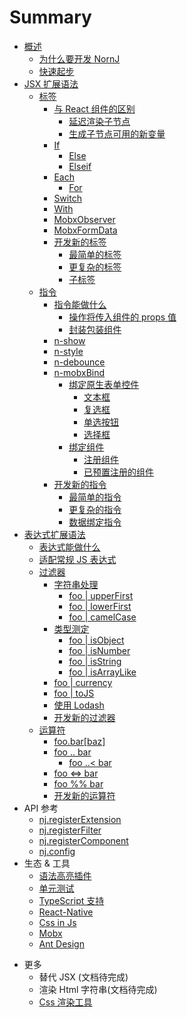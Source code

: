 # Summary

* [概述](README.md)
    * [为什么要开发 NornJ](getting-started/why-nornj.md)
    * [快速起步](getting-started/use-it-in-jsx.md)
* [JSX 扩展语法](jsx-syntax/index.md)
    * [标签](jsx-syntax/tags.md#top)
        * [与 React 组件的区别](jsx-syntax/tags.md#different-from-react)
            * [延迟渲染子节点](jsx-syntax/tags.md#lazy-render-children)
            * [生成子节点可用的新变量](jsx-syntax/tags.md#generate-new-variable)
        * [If](jsx-syntax/tags.md#if)
            * [Else](jsx-syntax/tags.md#else)
            * [Elseif](jsx-syntax/tags.md#elseif)
        * [Each](jsx-syntax/tags.md#each)
            * [For](jsx-syntax/tags.md#for)
        * [Switch](jsx-syntax/tags.md#switch)
        * [With](jsx-syntax/tags.md#with)
        * [MobxObserver](jsx-syntax/tags.md#mobxobserver)
        * [MobxFormData](jsx-syntax/mobxFormData.md)
        * [开发新的标签](jsx-syntax/tags.md#create-new-tag)
            * [最简单的标签](jsx-syntax/tags.md#a-simple-tag)
            * [更复杂的标签](jsx-syntax/tags.md#more-complex-tag)
            * [子标签](jsx-syntax/tags.md#subsidiary-tag)
    * [指令](jsx-syntax/directives.md#top)
        * [指令能做什么](jsx-syntax/directives.md#what-can-directives-do)
            * [操作将传入组件的 props 值](jsx-syntax/directives.md#set-component-props)
            * [封装包装组件](jsx-syntax/directives.md#encapsulate-wrapped-component)
        * [n-show](jsx-syntax/directives.md#n-show)
        * [n-style](jsx-syntax/directives.md#n-style)
        * [n-debounce](jsx-syntax/directives.md#n-debounce)
        * [n-mobxBind](jsx-syntax/directives.md#n-mobxbind)
            * [绑定原生表单控件](jsx-syntax/directives.md#n-mobxbind-formitem)
                * [文本框](jsx-syntax/directives.md#n-mobxbind-input)
                * [复选框](jsx-syntax/directives.md#n-mobxbind-checkbox)
                * [单选按钮](jsx-syntax/directives.md#n-mobxbind-radio)
                * [选择框](jsx-syntax/directives.md#n-mobxbind-select)
            * [绑定组件](jsx-syntax/directives.md#n-mobxbind-component)
                * [注册组件](jsx-syntax/directives.md#n-mobxbind-register-component)
                * [已预置注册的组件](jsx-syntax/directives.md#n-mobxbind-component-preset)
        * [开发新的指令](jsx-syntax/directives.md#create-new-directive)
            * [最简单的指令](jsx-syntax/directives.md#a-simple-directive)
            * [更复杂的指令](jsx-syntax/directives.md#more-complex-directive)
            * [数据绑定指令](jsx-syntax/directives.md#data-binding-directive)
* [表达式扩展语法](tagged-templates-syntax/expressions.md#top)
    * [表达式能做什么](tagged-templates-syntax/expressions.md#what-can-expressions-do)
    * [适配常规 JS 表达式](tagged-templates-syntax/expressions.md#js-expression-compatibility)
    * [过滤器](tagged-templates-syntax/expressions.md#filters)
        * [字符串处理](tagged-templates-syntax/expressions.md#string)
            * [foo | upperFirst](tagged-templates-syntax/expressions.md#upperfirst)
            * [foo | lowerFirst](tagged-templates-syntax/expressions.md#lowerfirst)
            * [foo | camelCase](tagged-templates-syntax/expressions.md#camelcase)
        * [类型测定](tagged-templates-syntax/expressions.md#type-determination)
            * [foo | isObject](tagged-templates-syntax/expressions.md#isobject)
            * [foo | isNumber](tagged-templates-syntax/expressions.md#isnumber)
            * [foo | isString](tagged-templates-syntax/expressions.md#isstring)
            * [foo | isArrayLike](tagged-templates-syntax/expressions.md#isarraylike)
        * [foo | currency](tagged-templates-syntax/expressions.md#currency)
        * [foo | toJS](tagged-templates-syntax/expressions.md#tojs)
        * [使用 Lodash](tagged-templates-syntax/expressions.md#lodash)
        * [开发新的过滤器](tagged-templates-syntax/expressions.md#create-new-filter)
    * [运算符](tagged-templates-syntax/expressions.md#operators)
        * [foo.bar[baz]](tagged-templates-syntax/expressions.md#optional-chaining)
        * [foo .. bar](tagged-templates-syntax/expressions.md#range)
            * [foo ..< bar](tagged-templates-syntax/expressions.md#semi-closed-interval-range)
        * [foo <=> bar](tagged-templates-syntax/expressions.md#spaceship)
        * [foo %% bar](tagged-templates-syntax/expressions.md#rounding-down)
        * [开发新的运算符](tagged-templates-syntax/expressions.md#create-new-operator)
* API 参考
    * [nj.registerExtension](api/nj-compile-h.md)
    * [nj.registerFilter](api/nj-render-h.md)
    * [nj.registerComponent](api/nj-render-h.md)
    * [nj.config](api/config1.md)
* 生态 & 工具
    * [语法高亮插件](tools-adaptation/react-native.md)
    * [单元测试](tools-adaptation/react-native.md)
    * [TypeScript 支持](tools-adaptation/react-native.md)
    * [React-Native](tools-adaptation/react-native.md)
    * [Css in Js](tools-adaptation/css-in-js.md)
    * [Mobx](tools-adaptation/mobx.md)
    * [Ant Design](tools-adaptation/react-ui.md)
<!-- * 性能 -->
<!--    * 渲染效率测试 -->
* 更多
    * 替代 JSX (文档待完成)
    * 渲染 Html 字符串(文档待完成)
    * [Css 渲染工具](tools-adaptation/css-render-tool.md)